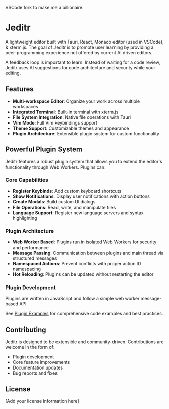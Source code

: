 VSCode fork to make me a billionaire. 

# Jeditr
A lightweight editor built with Tauri, React, Monaco editor (used in VSCode), & xterm.js. 
The goal of Jeditr is to promote user learning by providing a peer-programming experience not offered by current AI driven editors.

A feedback loop is important to learn. Instead of waiting for a code review, Jeditr uses AI suggestions for code architecture and security while your editing.

## Features

- **Multi-workspace Editor**: Organize your work across multiple workspaces
- **Integrated Terminal**: Built-in terminal with xterm.js
- **File System Integration**: Native file operations with Tauri
- **Vim Mode**: Full Vim keybindings support
- **Theme Support**: Customizable themes and appearance
- **Plugin Architecture**: Extensible plugin system for custom functionality

## Powerful Plugin System

Jeditr features a robust plugin system that allows you to extend the editor's functionality through Web Workers. Plugins can:

### **Core Capabilities**
- **Register Keybinds**: Add custom keyboard shortcuts
- **Show Notifications**: Display user notifications with action buttons
- **Create Modals**: Build custom UI dialogs
- **File Operations**: Read, write, and manipulate files
- **Language Support**: Register new language servers and syntax highlighting

### **Plugin Architecture**
- **Web Worker Based**: Plugins run in isolated Web Workers for security and performance
- **Message Passing**: Communication between plugins and main thread via structured messages
- **Namespaced Actions**: Prevent conflicts with proper action ID namespacing
- **Hot Reloading**: Plugins can be updated without restarting the editor

### **Plugin Development**
Plugins are written in JavaScript and follow a simple web worker message-based API

See [Plugin Examples](PLUGIN_EXAMPLES.md) for comprehensive code examples and best practices.

## Contributing

Jeditr is designed to be extensible and community-driven. Contributions are welcome in the form of:
- Plugin development
- Core feature improvements
- Documentation updates
- Bug reports and fixes

## License

[Add your license information here]
